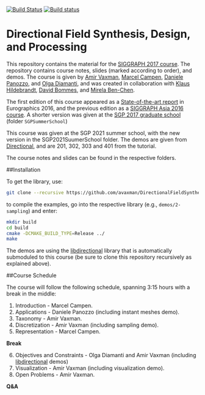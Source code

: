 [![Build Status](https://travis-ci.org/avaxman/DirectionalFieldSynthesis.svg?branch=master)](https://travis-ci.org/avaxman/DirectionalFieldSynthesis)
[![Build status](https://ci.appveyor.com/api/projects/status/3h035i3nsv86lifl?svg=true)](https://ci.appveyor.com/project/danielepanozzo/directionalfieldsynthesis)

# Directional Field Synthesis, Design, and Processing

This repository contains the material for the [SIGGRAPH 2017 course](http://s2017.siggraph.org/courses/events/directional-field-synthesis-design-and-processing). The repository contains course notes, slides (marked according to order), and demos. The course is given by [Amir Vaxman](http://www.staff.science.uu.nl/~vaxma001/), [Marcel Campen](https://www.graphics.rwth-aachen.de/person/7/), [Daniele Panozzo](http://cs.nyu.edu/~panozzo/), and [Olga Diamanti](http://web.stanford.edu/~diamanti/), and was created in collaboration with [Klaus Hildebrandt](http://graphics.tudelft.nl/~klaus/), [David Bommes](https://www.aices.rwth-aachen.de/en/people/bommes), and [Mirela Ben-Chen](http://mirela.net.technion.ac.il/).

The first edition of this course appeared as a [State-of-the-art report](https://diglib.eg.org/handle/10.1111/cgf12864) in Eurographics 2016, and the previous edition as a [SIGGRAPH Asia 2016 course](http://dl.acm.org/citation.cfm?id=2988458&picked=prox). A shorter version was given at the [SGP 2017 graduate school](http://geometry.cs.ucl.ac.uk/SGP2017/?p=gradschool) (folder `SGPSummerSchool`)

This course was given at the SGP 2021 summer school, with the new version in the SGP2021SuumerSchool folder. The demos are given from [Directional](https://github.com/avaxman/Directional), and are 201, 302, 303 and 401 from the tutorial.

The course notes and slides can be found in the respective folders.

##Installation

To get the library, use:

```bash
git clone --recursive https://github.com/avaxman/DirectionalFieldSynthesis.git
```

to compile the examples, go into the respective library (e.g., `demos/2-sampling`) and enter:

```bash
mkdir build
cd build
cmake -DCMAKE_BUILD_TYPE=Release ../
make
```

The demos are using the [libdirectional](https://github.com/avaxman/libdirectional) library that is automatically submoduled to this course (be sure to clone this repository recursively as explained above).

##Course Schedule

The course will follow the following schedule, spanning 3:15 hours with a break in the middle:

1. Introduction - Marcel Campen.
2. Applications - Daniele Panozzo (including instant meshes demo).
3. Taxonomy - Amir Vaxman.
4. Discretization - Amir Vaxman (including sampling demo).
5. Representation - Marcel Campen.

**Break**

6. Objectives and Constraints - Olga Diamanti and Amir Vaxman (including [libdirectional](https://github.com/avaxman/libdirectional)  demos)
7. Visualization - Amir Vaxman (including visualization demo).
8. Open Problems - Amir Vaxman.

**Q&A**
